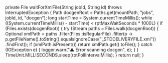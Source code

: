 private File waitForXmlFile(String jobId, String id) throws InterruptedException {
        Path docgenRoot = Paths.get(mountPath, "jobs", jobId, id, "docgen");
        long startTime = System.currentTimeMillis();
        while ((System.currentTimeMillis() - startTime) < rptMaxWaitSeconds * 1000L) {
            if (Files.exists(docgenRoot)) {
                try (Stream<Path> paths = Files.walk(docgenRoot)) {
                    Optional<Path> xmlPath = paths
                            .filter(Files::isRegularFile)
                            .filter(p -> p.getFileName().toString().equalsIgnoreCase("_STDDELIVERYFILE.xml"))
                            .findFirst();
                    if (xmlPath.isPresent()) return xmlPath.get().toFile();
                } catch (IOException e) {
                    logger.warn("⚠️ Error scanning docgen", e);
                }
            }
            TimeUnit.MILLISECONDS.sleep(rptPollIntervalMillis);
        }
        return null;
    }
